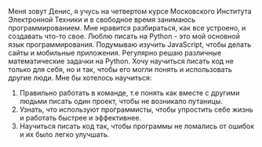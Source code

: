 Меня зовут Денис, я учусь на четвертом курсе Московского Института Электронной Техники и в свободное время занимаюсь программированием. Мне нравится разбираться, как все устроено, и создавать что-то свое. Люблю писать на Python - это мой основной язык программирования. Подумываю изучить JavaScript, чтобы делать сайты и мобильные приложения. Регулярно решаю различные математические задачки на Python. Хочу научиться писать код не только для себя, но и так, чтобы его могли понять и использовать другие люди. Мне бы хотелось научиться:
1) Правильно работать в команде, т.е понять как вместе с другими людьми писать один проект, чтобы не возникало путаницы.
2) Узнать, что используют программисты, чтобы упростить себе жизнь и работать быстрее и эффективнее.
3) Научиться писать код так, чтобы программы не ломались от ошибок и их было легко улучшать.
